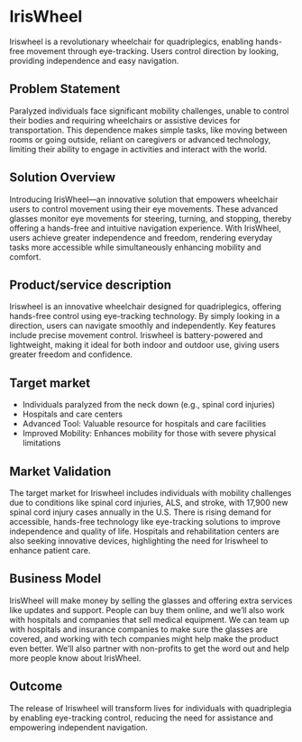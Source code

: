 # IrisWheel
Iriswheel is a revolutionary wheelchair for quadriplegics, enabling hands-free movement through eye-tracking. Users control direction by looking, providing independence and easy navigation.

## Problem Statement
Paralyzed individuals face significant mobility challenges, unable to control their bodies and requiring wheelchairs or assistive devices for transportation. This dependence makes simple tasks, like moving between rooms or going outside, reliant on caregivers or advanced technology, limiting their ability to engage in activities and interact with the world.

## Solution Overview
Introducing IrisWheel—an innovative solution that empowers wheelchair users to control movement using their eye movements. These advanced glasses monitor eye movements for steering, turning, and stopping, thereby offering a hands-free and intuitive navigation experience. With IrisWheel, users achieve greater independence and freedom, rendering everyday tasks more accessible while simultaneously enhancing mobility and comfort.

## Product/service description
Iriswheel is an innovative wheelchair designed for quadriplegics, offering hands-free control using eye-tracking technology. By simply looking in a direction, users can navigate smoothly and independently. Key features include precise movement control. Iriswheel is battery-powered and lightweight, making it ideal for both indoor and outdoor use, giving users greater freedom and confidence.

## Target market
- Individuals paralyzed from the neck down (e.g., spinal cord injuries)
- Hospitals and care centers
- Advanced Tool: Valuable resource for hospitals and care facilities
- Improved Mobility: Enhances mobility for those with severe physical limitations

## Market Validation
The target market for Iriswheel includes individuals with mobility challenges due to conditions like spinal cord injuries, ALS, and stroke, with 17,900 new spinal cord injury cases annually in the U.S. There is rising demand for accessible, hands-free technology like eye-tracking solutions to improve independence and quality of life. Hospitals and rehabilitation centers are also seeking innovative devices, highlighting the need for Iriswheel to enhance patient care.

## Business Model
IrisWheel will make money by selling the glasses and offering extra services like updates and support. People can buy them online, and we’ll also work with hospitals and companies that sell medical equipment. We can team up with hospitals and insurance companies to make sure the glasses are covered, and working with tech companies might help make the product even better. We’ll also partner with non-profits to get the word out and help more people know about IrisWheel.






## Outcome
The release of Iriswheel will transform lives for individuals with quadriplegia by enabling eye-tracking control, reducing the need for assistance and empowering independent navigation.
